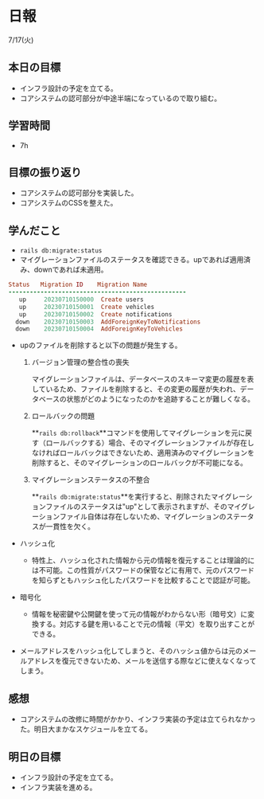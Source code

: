 # 日報

7/17(火)

## 本日の目標

- インフラ設計の予定を立てる。
- コアシステムの認可部分が中途半端になっているので取り組む。

## 学習時間

- 7h

## 目標の振り返り

- コアシステムの認可部分を実装した。
- コアシステムのCSSを整えた。

## 学んだこと

- `rails db:migrate:status`
- マイグレーションファイルのステータスを確認できる。upであれば適用済み、downであれば未適用。

```ruby
Status   Migration ID    Migration Name
--------------------------------------------------
   up     20230710150000  Create users
   up     20230710150001  Create vehicles
   up     20230710150002  Create notifications
  down    20230710150003  AddForeignKeyToNotifications
  down    20230710150004  AddForeignKeyToVehicles
```

- upのファイルを削除すると以下の問題が発生する。
    1. バージョン管理の整合性の喪失
        
        マイグレーションファイルは、データベースのスキーマ変更の履歴を表しているため、ファイルを削除すると、その変更の履歴が失われ、データベースの状態がどのようになったのかを追跡することが難しくなる。
        
    2. ロールバックの問題
        
        **`rails db:rollback`**コマンドを使用してマイグレーションを元に戻す（ロールバックする）場合、そのマイグレーションファイルが存在しなければロールバックはできないため、適用済みのマイグレーションを削除すると、そのマイグレーションのロールバックが不可能になる。
        
    3. マイグレーションステータスの不整合
        
        **`rails db:migrate:status`**を実行すると、削除されたマイグレーションファイルのステータスは"up"として表示されますが、そのマイグレーションファイル自体は存在しないため、マイグレーションのステータスが一貫性を欠く。
        
- ハッシュ化
    - 特性上、ハッシュ化された情報から元の情報を復元することは理論的には不可能。この性質がパスワードの保管などに有用で、元のパスワードを知らずともハッシュ化したパスワードを比較することで認証が可能。
- 暗号化
    - 情報を秘密鍵や公開鍵を使って元の情報がわからない形（暗号文）に変換する。対応する鍵を用いることで元の情報（平文）を取り出すことができる。
- メールアドレスをハッシュ化してしまうと、そのハッシュ値からは元のメールアドレスを復元できないため、メールを送信する際などに使えなくなってしまう。

## 感想

- コアシステムの改修に時間がかかり、インフラ実装の予定は立てられなかった。明日大まかなスケジュールを立てる。

## 明日の目標

- インフラ設計の予定を立てる。
- インフラ実装を進める。
